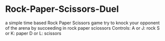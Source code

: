 # Rock-Paper-Scissors-Duel
 
a simple time based Rock Paper Scissors game
try to knock your opponent of the arena by succeeding in rock paper sciossors
Controls:
A or J: rock
S or K: paper
D or L: scissors 